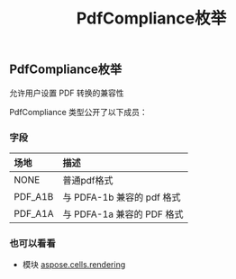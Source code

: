﻿---
title: PdfCompliance枚举
second_title: Aspose.Cells for Python via .NET API 参考文献
description:
type: docs
weight: 170
url: /zh/python-net/aspose.cells.rendering/pdfcompliance/
is_root: false
---
## PdfCompliance枚举
允许用户设置 PDF 转换的兼容性



PdfCompliance 类型公开了以下成员：

### 字段
|场地|描述|
| :- | :- |
| NONE |普通pdf格式|
| PDF_A1B |与 PDFA-1b 兼容的 pdf 格式|
| PDF_A1A |与 PDFA-1a 兼容的 PDF 格式|



### 也可以看看
* 模块 [aspose.cells.rendering](..)
